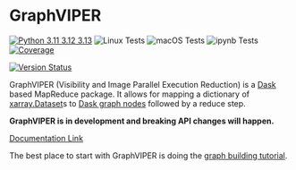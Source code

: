 # GraphVIPER

[![Python 3.11 3.12 3.13](https://img.shields.io/badge/python-3.11%20%7C%203.12%20%7C%203.13-blue)](https://www.python.org/downloads/release/python-3130/)
![Linux Tests](https://github.com/casangi/toolviper/actions/workflows/python-testing-linux.yml/badge.svg?branch=main)
![macOS Tests](https://github.com/casangi/toolviper/actions/workflows/python-testing-macos.yml/badge.svg?branch=main)
![ipynb Tests](https://github.com/casangi/toolviper/actions/workflows/run-ipynb.yml/badge.svg?branch=main)
[![Coverage](https://codecov.io/gh/casangi/toolviper/branch/main/graph/badge.svg)](https://codecov.io/gh/casangi/toolviper/branch/main/toolviper)
<!-- [![Documentation Status](https://readthedocs.org/projects/toolviper/badge/?version=latest)](https://toolviper.readthedocs.io) -->
[![Version Status](https://img.shields.io/pypi/v/toolviper.svg)](https://pypi.python.org/pypi/toolviper/)

GraphVIPER (Visibility and Image Parallel Execution Reduction) is a [Dask](https://docs.dask.org/) based MapReduce package. It allows for mapping a dictionary of [xarray.Dataset](https://docs.xarray.dev/en/stable/generated/xarray.Dataset.html)s to [Dask graph nodes](https://docs.dask.org/en/latest/graphs.html) followed by a reduce step.

**GraphVIPER is in development and breaking API changes will happen.**

[Documentation Link](https://graphviper.readthedocs.io/en/latest)

The best place to start with GraphVIPER is doing the [graph building tutorial](https://graphviper.readthedocs.io/en/latest/graph_building_tutorial.html).







